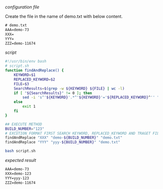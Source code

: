 
_configuration file_

Create the file in the name of  demo.txt with below content.

```txt
# demo.txt
AAA=demo-73
XXX=
YYY=
ZZZ=demo-11674
```

_script_

```bash
#!/usr/bin/env bash
# script.sh
function findAndReplace() {
    KEYWORD=$1
    REPLACED_KEYWORD=$2
    FILE=$3
    SearchResults=$(grep -w ${KEYWORD} ${FILE} | wc -l)
    if [ "${SearchResults}" != 0 ]; then
        sed -i 's^'${KEYWORD}'.*^'${KEYWORD}'='${REPLACED_KEYWORD}^'' "${FILE}"
    else
        exit 1
    fi
}

## EXECUTE METHOD
BUILD_NUMBER="123"
# EXCUTION FORMAT FIRST SEARCH KEYWORD, REPLACED_KEYWORD AND TRAGET FILE NAME
findAndReplace "XXX" "demo-${BUILD_NUMBER}" "demo.txt"
findAndReplace "YYY" "yyy-${BUILD_NUMBER}" "demo.txt"
```

```bash
bash script.sh
```

_expected result_

```txt
AAA=demo-73
XXX=demo-123
YYY=yyy-123
ZZZ=demo-11674
```
